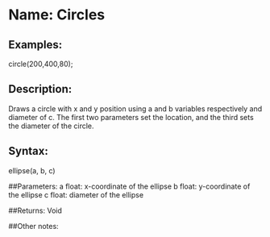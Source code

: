 # Name: Circles

## Examples:
circle(200,400,80);

## Description:
Draws a circle with x and y position using a and b variables respectively and diameter of c. The first two parameters set the location, and the third sets the diameter of the circle.
## Syntax:
ellipse(a, b, c)

##Parameters: 
a	float: x-coordinate of the ellipse
b	float: y-coordinate of the ellipse
c	float: diameter of the ellipse

##Returns:
Void

##Other notes:

